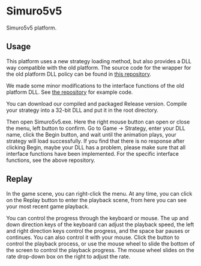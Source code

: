 # Simuro5v5
Simuro5v5 platform.

## Usage
This platform uses a new strategy loading method, but also provides a DLL way compatible with the old platform. The source code for the wrapper for the old platform DLL policy can be found in [this repository](https://github.com/npuv5pp/StrategyServer).

We made some minor modifications to the interface functions of the old platform DLL. See [the repository](https://github.com/npuv5pp/demo_strategydll) for example code.

You can download our compiled and packaged Release version. Compile your strategy into a 32-bit DLL and put it in the root directory. 

Then open Simuro5v5.exe. Here the right mouse button can open or close the menu, left button to confirm. Go to Game -> Strategy, enter your DLL name, click the Begin button, and wait until the animation plays, your strategy will load successfully. If you find that there is no response after clicking Begin, maybe your DLL has a problem, please make sure that all interface functions have been implemented. For the specific interface functions, see the above repository.

## Replay
In the game scene, you can right-click the menu. At any time, you can click on the Replay button to enter the playback scene, from here you can see your most recent game playback.

You can control the progress through the keyboard or mouse. The up and down direction keys of the keyboard can adjust the playback speed, the left and right direction keys control the progress, and the space bar pauses or continues. You can also control it with your mouse. Click the button to control the playback process, or use the mouse wheel to slide the bottom of the screen to control the playback progress. The mouse wheel slides on the rate drop-down box on the right to adjust the rate.
